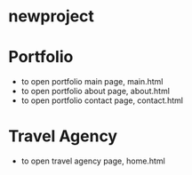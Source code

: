 # newproject

# Portfolio
- to open portfolio main page, main.html
- to open portfolio about page, about.html
- to open portfolio contact page, contact.html

# Travel Agency
- to open travel agency page, home.html

